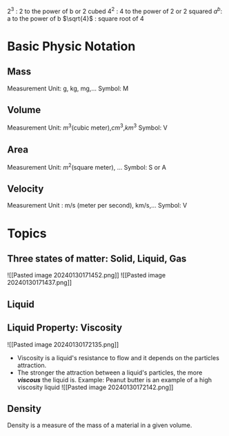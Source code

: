 $2^3$ : 2 to the power of b or 2 cubed
$4^2$ : 4 to the power of 2 or 2 squared
$a ^ b$: a to the power of b
$\sqrt{4}$ : square root of 4
# Basic Physic Notation
## Mass
Measurement Unit: g, kg, mg,...
Symbol: M
## Volume
Measurement Unit: $m^3$(cubic meter),$cm^3$,$km^3$
Symbol: V
## Area
Measurement Unit: $m^2$(square meter), ...
Symbol: S or A
## Velocity
Measurement Unit : m/s (meter per second), km/s,...
Symbol: V
# Topics
## Three states of matter: Solid, Liquid, Gas
![[Pasted image 20240130171452.png]]
![[Pasted image 20240130171437.png]]
## Liquid
## Liquid Property: Viscosity
![[Pasted image 20240130172135.png]]
- Viscosity is a liquid's resistance to flow and it depends on the particles attraction.
- The stronger the attraction between a liquid's particles, the more ***viscous*** the liquid is.
Example: Peanut butter is an example of a high viscosity liquid
![[Pasted image 20240130172142.png]]
## Density
Density is a measure of the mass of a material in a given volume.





